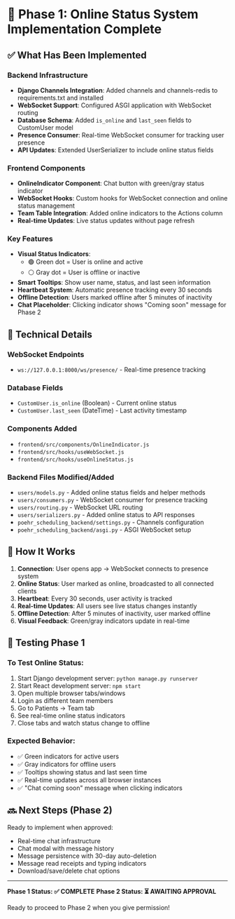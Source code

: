 # 🚀 Phase 1: Online Status System Implementation Complete

## ✅ What Has Been Implemented

### Backend Infrastructure
- **Django Channels Integration**: Added channels and channels-redis to requirements.txt and installed
- **WebSocket Support**: Configured ASGI application with WebSocket routing
- **Database Schema**: Added `is_online` and `last_seen` fields to CustomUser model
- **Presence Consumer**: Real-time WebSocket consumer for tracking user presence
- **API Updates**: Extended UserSerializer to include online status fields

### Frontend Components
- **OnlineIndicator Component**: Chat button with green/gray status indicator
- **WebSocket Hooks**: Custom hooks for WebSocket connection and online status management
- **Team Table Integration**: Added online indicators to the Actions column
- **Real-time Updates**: Live status updates without page refresh

### Key Features
- **Visual Status Indicators**: 
  - 🟢 Green dot = User is online and active
  - ⚪ Gray dot = User is offline or inactive
- **Smart Tooltips**: Show user name, status, and last seen information
- **Heartbeat System**: Automatic presence tracking every 30 seconds
- **Offline Detection**: Users marked offline after 5 minutes of inactivity
- **Chat Placeholder**: Clicking indicator shows "Coming soon" message for Phase 2

## 🔧 Technical Details

### WebSocket Endpoints
- `ws://127.0.0.1:8000/ws/presence/` - Real-time presence tracking

### Database Fields
- `CustomUser.is_online` (Boolean) - Current online status
- `CustomUser.last_seen` (DateTime) - Last activity timestamp

### Components Added
- `frontend/src/components/OnlineIndicator.js`
- `frontend/src/hooks/useWebSocket.js`
- `frontend/src/hooks/useOnlineStatus.js`

### Backend Files Modified/Added
- `users/models.py` - Added online status fields and helper methods
- `users/consumers.py` - WebSocket consumer for presence tracking
- `users/routing.py` - WebSocket URL routing
- `users/serializers.py` - Added online status to API responses
- `poehr_scheduling_backend/settings.py` - Channels configuration
- `poehr_scheduling_backend/asgi.py` - ASGI WebSocket setup

## 🎯 How It Works

1. **Connection**: User opens app → WebSocket connects to presence system
2. **Online Status**: User marked as online, broadcasted to all connected clients
3. **Heartbeat**: Every 30 seconds, user activity is tracked
4. **Real-time Updates**: All users see live status changes instantly
5. **Offline Detection**: After 5 minutes of inactivity, user marked offline
6. **Visual Feedback**: Green/gray indicators update in real-time

## 🧪 Testing Phase 1

### To Test Online Status:
1. Start Django development server: `python manage.py runserver`
2. Start React development server: `npm start`
3. Open multiple browser tabs/windows
4. Login as different team members
5. Go to Patients → Team tab
6. See real-time online status indicators
7. Close tabs and watch status change to offline

### Expected Behavior:
- ✅ Green indicators for active users
- ✅ Gray indicators for offline users
- ✅ Tooltips showing status and last seen time
- ✅ Real-time updates across all browser instances
- ✅ "Chat coming soon" message when clicking indicators

## 🔜 Next Steps (Phase 2)

Ready to implement when approved:
- Real-time chat infrastructure
- Chat modal with message history
- Message persistence with 30-day auto-deletion
- Message read receipts and typing indicators
- Download/save/delete chat options

---

**Phase 1 Status: ✅ COMPLETE**
**Phase 2 Status: ⏳ AWAITING APPROVAL**

Ready to proceed to Phase 2 when you give permission!
